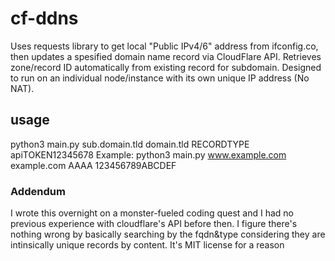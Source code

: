 # cf-ddns
Uses requests library to get local "Public IPv4/6" address from ifconfig.co, then updates a spesified domain name record via CloudFlare API. Retrieves zone/record ID automatically from existing record for subdomain.
Designed to run on an individual node/instance with its own unique IP address (No NAT). 

## usage
python3 main.py sub.domain.tld domain.tld RECORDTYPE apiTOKEN12345678
Example:
python3 main.py www.example.com example.com AAAA 123456789ABCDEF

### Addendum
I wrote this overnight on a monster-fueled coding quest and I had no previous experience with cloudflare's API before then.
I figure there's nothing wrong by basically searching by the fqdn&type considering they are intinsically unique records by content.
It's MIT license for a reason
